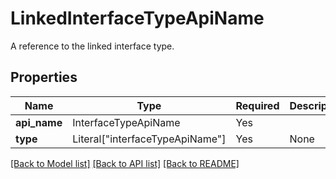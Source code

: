 # LinkedInterfaceTypeApiName

A reference to the linked interface type.

## Properties
| Name | Type | Required | Description |
| ------------ | ------------- | ------------- | ------------- |
**api_name** | InterfaceTypeApiName | Yes |  |
**type** | Literal["interfaceTypeApiName"] | Yes | None |


[[Back to Model list]](../../README.md#documentation-for-models) [[Back to API list]](../../README.md#documentation-for-api-endpoints) [[Back to README]](../../README.md)
